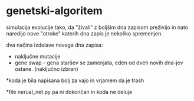 # genetski-algoritem
simulacija evolucije tako, da "živali" z boljšim dna zapisom preživijo in nato naredijo nove "otroke" katerih dna zapis je nekoliko spremenjen.

dva načina izdelave novega dna zapisa:
- naključne mutacije
- gene swap - gena staršev se zamenjata, eden od dveh novih dna-jev ostane. (naključno izbran)

*koda je bila napisana bolj za vajo in vrjamem da je trash

*file nerual_net.py pa ni dokončan in koda ne deluje


